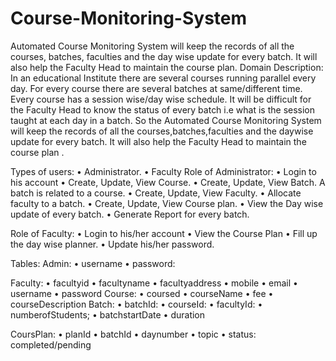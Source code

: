 # Course-Monitoring-System
Automated Course Monitoring System will keep the records of all the courses, batches, faculties and the day wise update for every batch. It will also help the Faculty Head to maintain the course plan.
Domain Description:
In an educational  Institute there are several courses running parallel  every day. For every course there are several batches at same/different time. Every course has a session wise/day wise schedule. It will be difficult for the Faculty Head to know the status of every batch i.e what is the session taught at each day in a batch.
So the Automated Course Monitoring System will keep the records of all the courses,batches,faculties and the daywise update for every batch. It will also help the Faculty Head to maintain the course plan .

Types of users:
•	Administrator.
•	Faculty
Role of Administrator:
•	Login to his account
•	 Create, Update, View Course.
•	Create, Update, View Batch. A batch is related to a course. 
•	Create, Update, View Faculty.
•	Allocate faculty to a batch.
•	Create, Update, View Course plan.
•	View the Day wise update of every batch.
•	 Generate Report for every batch.

Role of Faculty:
•	Login to his/her account
•	View the Course Plan
•	Fill up the day wise planner.
•	Update his/her password.

Tables:
Admin:
•	username
•	password:

Faculty:
•	facultyid
•	facultyname
•	facultyaddress
•	mobile
•	email 
•	username
•	password
Course:
•	coursed
•	courseName
•	fee
•	courseDescription
Batch:
•	batchId:
•	courseId:
•	facultyId:
•	numberofStudents;
•	batchstartDate
•	duration 

CoursPlan:
•	planId
•	batchId
•	daynumber
•	topic
•	status: completed/pending

